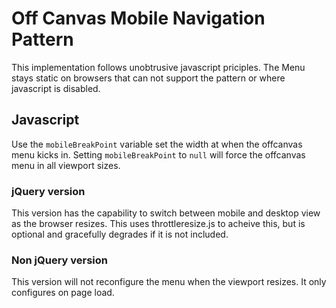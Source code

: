 # Off Canvas Mobile Navigation Pattern

This implementation follows unobtrusive javascript priciples. 
The Menu stays static on browsers that can not support the pattern or where javascript is disabled.

## Javascript

Use the `mobileBreakPoint` variable set the width at when the offcanvas menu kicks in.
Setting `mobileBreakPoint` to `null` will force the offcanvas menu in all viewport sizes.

### jQuery version

This version has the capability to switch between mobile and desktop view as the browser resizes.
This uses throttleresize.js to acheive this, but is optional and gracefully degrades if it is not included.

### Non jQuery version

This version will not reconfigure the menu when the viewport resizes. It only configures on page load.
